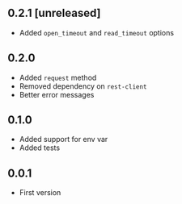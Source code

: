 ## 0.2.1 [unreleased]

- Added `open_timeout` and `read_timeout` options

## 0.2.0

- Added `request` method
- Removed dependency on `rest-client`
- Better error messages

## 0.1.0

- Added support for env var
- Added tests

## 0.0.1

- First version
